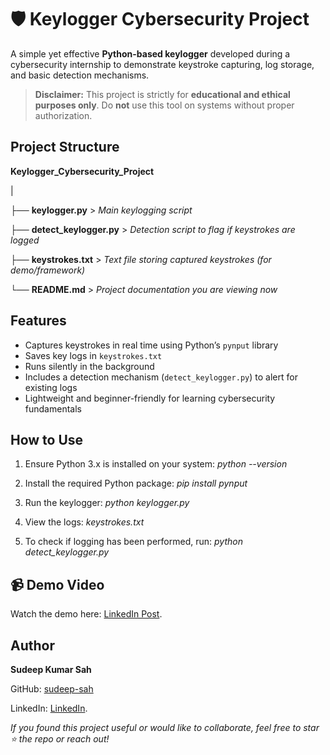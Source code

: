 
# 🛡️ Keylogger Cybersecurity Project 

A simple yet effective **Python-based keylogger** developed during a cybersecurity internship to demonstrate keystroke capturing, log storage, and basic detection mechanisms.

>  **Disclaimer:** This project is strictly for **educational and ethical purposes only**. Do **not** use this tool on systems without proper authorization.


##  Project Structure

**Keylogger_Cybersecurity_Project**

|

├── **keylogger.py**   >   *Main keylogging script*

├── **detect_keylogger.py**  >   *Detection script to flag if keystrokes are logged*

├── **keystrokes.txt**     >  *Text file storing captured keystrokes (for demo/framework)*

└── **README.md**     >   *Project documentation you are viewing now*


##  Features

-  Captures keystrokes in real time using Python’s `pynput` library  
-  Saves key logs in `keystrokes.txt`  
-  Runs silently in the background  
-  Includes a detection mechanism (`detect_keylogger.py`) to alert for existing logs  
-  Lightweight and beginner-friendly for learning cybersecurity fundamentals


##  How to Use

1. Ensure Python 3.x is installed on your system:
   *python --version*

2. Install the required Python package:
   *pip install pynput*

3. Run the keylogger:
   *python keylogger.py*

5. View the logs:
   *keystrokes.txt*

6. To check if logging has been performed, run:
   *python detect_keylogger.py*

## 📹 Demo Video
Watch the demo here: [LinkedIn Post](https://www.linkedin.com/posts/sudeep-kumar-sah_pinnaclelabs-pinnaclelabsinternship-cybersecurity-activity-7359129907303436288-YTo8?utm_source=share&utm_medium=member_desktop&rcm=ACoAAE7DTg0BUmMpFnJlmaEn2W-6Q3IQt-7MiW4).


## Author

**Sudeep Kumar Sah**

GitHub: [sudeep-sah](https://github.com/sudeep-sah)

LinkedIn: [LinkedIn](https://www.linkedin.com/in/sudeep-kumar-sah).


*If you found this project useful or would like to collaborate, feel free to star ⭐ the repo or reach out!*
